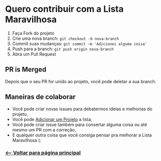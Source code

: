 # Quero contribuir com a Lista Maravilhosa

1. Faça Fork do projeto
2. Crie uma nova branch: `git checkout -b nova-branch`
3. Commit suas mudanças: `git commit -m 'Adicionei alguma coisa'`
4. Push para a branch: `git push origin nova-branch`
5. Abra um Pull Request

## PR is Merged

Depois que o seu PR for unido ao projeto, você pode deletar a sua branch.

## Maneiras de colaborar

* Você pode criar novas issues para debatermos ideias e melhorias do projeto,
* Você pode [Adicionar um Projeto](meu-projeto.md) a lista,
* Você pode criar issue também para consertar alguma coisa ou até mesmo um PR com a correção,
* E qualquer outra coisa que você consiga pensar pra melhorar a Lista Maravilhosa (:

### [<-- Voltar para página principal](README.md)
